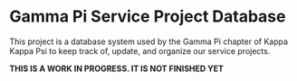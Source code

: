 # Gamma Pi Service Project Database

This project is a database system used by the Gamma Pi chapter of Kappa Kappa Psi to keep track of, update, and organize our service projects.

**THIS IS A WORK IN PROGRESS. IT IS NOT FINISHED YET** 